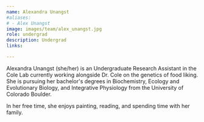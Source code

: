 ```yaml
---
name: Alexandra Unangst
#aliases:
# - Alex Unangst
image: images/team/alex_unangst.jpg
role: undergrad
description: Undergrad
links:

---
```

Alexandra Unangst (she/her) is an Undergraduate Research Assistant in the Cole Lab currently working alongside Dr. Cole on the genetics of food liking. She is pursuing her bachelor's degrees in Biochemistry, Ecology and Evolutionary Biology, and Integrative Physiology from the University of Colorado Boulder. 

In her free time, she enjoys painting, reading, and spending time with her family. 
